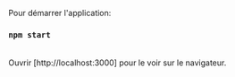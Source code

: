 Pour démarrer l'application:

### `npm start`

<br>
Ouvrir [http://localhost:3000] pour le voir sur le navigateur.
